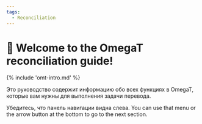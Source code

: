 ```yaml
---
tags:
  - Reconciliation
---
```


<style>
a.md-footer__link--prev[aria-label^="Previous:"],
.md-nav__icon
{
  display: none !important;
}
</style>

<!-- # Translation -->

# 👋 Welcome to the OmegaT reconciliation guide!

<!-- section: omegat intro -->

{% include 'omt-intro.md' %}

Это руководство содержит информацию обо всех функциях в OmegaT, которые вам нужны для выполнения задачи перевода.

Убедитесь, что панель навигации видна слева. You can use that menu or the arrow button at the bottom to go to the next section.


